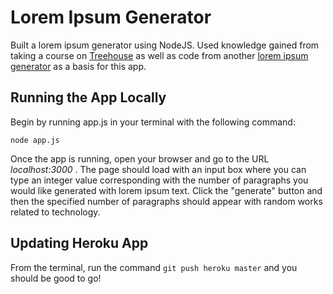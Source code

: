 # Lorem Ipsum Generator

Built a lorem ipsum generator using NodeJS. Used knowledge gained from taking a course on [Treehouse](https://teamtreehouse.com/) as well as code from another [lorem ipsum generator](https://github.com/trohweder85/ipsum) as a basis for this app.

## Running the App Locally

Begin by running app.js in your terminal with the following command:

`node app.js`

Once the app is running, open your browser and go to the URL *localhost:3000* . The page should load with an input box where you can type an integer value corresponding with the number of paragraphs you would like generated with lorem ipsum text. Click the "generate" button and then the specified number of paragraphs should appear with random works related to technology.

## Updating Heroku App

From the terminal, run the command `git push heroku master` and you should be good to go!
